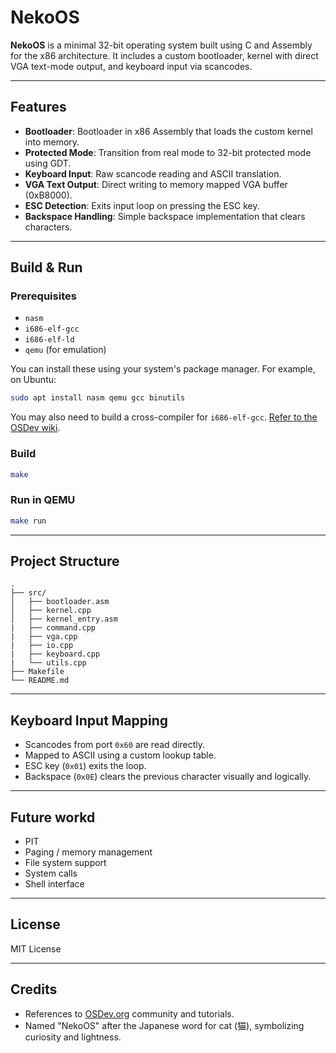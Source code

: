 # NekoOS

**NekoOS** is a minimal 32-bit operating system built using C and Assembly for the x86 architecture. It includes a custom bootloader, kernel with direct VGA text-mode output, and keyboard input via scancodes.

---

## Features

- **Bootloader**: Bootloader in x86 Assembly that loads the custom kernel into memory.
- **Protected Mode**: Transition from real mode to 32-bit protected mode using GDT.
- **Keyboard Input**: Raw scancode reading and ASCII translation.
- **VGA Text Output**: Direct writing to memory mapped VGA buffer (0xB8000).
- **ESC Detection**: Exits input loop on pressing the ESC key.
- **Backspace Handling**: Simple backspace implementation that clears characters.

---

## Build & Run

### Prerequisites

- `nasm`
- `i686-elf-gcc`
- `i686-elf-ld`
- `qemu` (for emulation)

You can install these using your system's package manager. For example, on Ubuntu:

```bash
sudo apt install nasm qemu gcc binutils
```

You may also need to build a cross-compiler for `i686-elf-gcc`. [Refer to the OSDev wiki](https://wiki.osdev.org/GCC_Cross-Compiler).

### Build

```bash
make
```

### Run in QEMU

```bash
make run
```

---

## Project Structure

```plaintext
.
├── src/
│   ├── bootloader.asm
│   ├── kernel.cpp
│   ├── kernel_entry.asm
|   ├── command.cpp
|   ├── vga.cpp
|   ├── io.cpp
|   ├── keyboard.cpp
|   └── utils.cpp
├── Makefile
└── README.md
```

---

## Keyboard Input Mapping

- Scancodes from port `0x60` are read directly.
- Mapped to ASCII using a custom lookup table.
- ESC key (`0x01`) exits the loop.
- Backspace (`0x0E`) clears the previous character visually and logically.

---

## Future workd
- PIT
- Paging / memory management
- File system support
- System calls
- Shell interface

---

## License

MIT License

---

## Credits

- References to [OSDev.org](https://wiki.osdev.org/) community and tutorials.
- Named "NekoOS" after the Japanese word for cat (猫), symbolizing curiosity and lightness.
